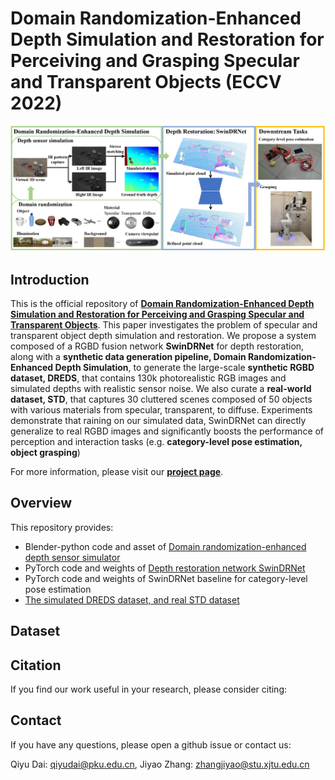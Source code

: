 # Domain Randomization-Enhanced Depth Simulation and Restoration for Perceiving and Grasping Specular and Transparent Objects (ECCV 2022)

![teaser](images/teaser.png)

## Introduction
This is the official repository of [**Domain Randomization-Enhanced Depth Simulation and Restoration for Perceiving and Grasping Specular and Transparent Objects**](https://arxiv.org). This paper investigates the problem of specular and transparent object depth simulation and restoration. We propose a system composed of a RGBD fusion network **SwinDRNet** for depth restoration, along with a **synthetic data generation pipeline, Domain Randomization-Enhanced Depth Simulation**, to generate the large-scale **synthetic RGBD dataset, DREDS**, that contains 130k photorealistic RGB images and simulated depths with realistic sensor noise. We also curate a **real-world dataset, STD**, that captures 30 cluttered scenes composed of 50 objects with various materials from specular, transparent, to diffuse. Experiments demonstrate that raining on our simulated data, SwinDRNet can directly generalize to real RGBD images and significantly boosts the performance of perception and interaction tasks (e.g. **category-level pose estimation, object grasping**)

For more information, please visit our [**project page**](https://github.com/PKU-EPIC).

## Overview
This repository provides:
- Blender-python code and asset of [Domain randomization-enhanced depth sensor simulator](https://github.com/PKU-EPIC/DREDS/blob/main/DepthSensorSimulator)
- PyTorch code and weights of [Depth restoration network SwinDRNet](https://github.com/PKU-EPIC/DREDS/blob/main/SwinDRNet)
- PyTorch code and weights of SwinDRNet baseline for category-level pose estimation <!-- - PyTorch code and weights of [SwinDRNet baseline for category-level pose estimation](https://github.com/PKU-EPIC/DREDS/blob/main/DownstreamTasks) -->
- [The simulated DREDS dataset, and real STD dataset](https://github.com/PKU-EPIC/DREDS#dataset)

## Dataset


## Citation
If you find our work useful in your research, please consider citing:

## Contact
If you have any questions, please open a github issue or contact us:

Qiyu Dai: qiyudai@pku.edu.cn, Jiyao Zhang: zhangjiyao@stu.xjtu.edu.cn